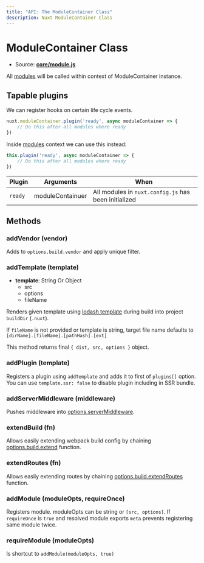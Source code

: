 ```yaml
---
title: "API: The ModuleContainer Class"
description: Nuxt ModuleContainer Class
---
```


# ModuleContainer Class

- Source: **[core/module.js](https://github.com/nuxt/nuxt.js/blob/dev/lib/core/module.js)**

All [modules](/guide/modules) will be called within context of ModuleContainer instance.

## Tapable plugins

We can register hooks on certain life cycle events.

```js
nuxt.moduleContainer.plugin('ready', async moduleContainer => {
    // Do this after all modules where ready
})
```

Inside [modules](/guide/modules) context we can use this instead:

```js
this.plugin('ready', async moduleContainer => {
    // Do this after all modules where ready
})
```

Plugin               | Arguments                 | When
---------------------|---------------------------|--------------------------------------------------------------
`ready`              | moduleContainuer          | All modules in `nuxt.config.js` has been initialized


## Methods

### addVendor (vendor)
Adds to `options.build.vendor` and apply unique filter.

### addTemplate (template)
- **template**: String Or Object
    - src
    - options
    - fileName

Renders given template using [lodash template](https://lodash.com/docs/4.17.4#template) during build into project `buildDir` (`.nuxt`).

If `fileName` is not provided or template is string, target file name defaults to `[dirName].[fileName].[pathHash].[ext]`

This method returns final `{ dist, src, options }` object.

### addPlugin (template)

Registers a plugin using `addTemplate` and adds it to first of `plugins[]` option.
You can use `template.ssr: false` to disable plugin including in SSR bundle.

### addServerMiddleware (middleware)

Pushes middleware into [options.serverMiddleware](/api/configuration-servermiddleware). 

### extendBuild (fn)

Allows easily extending webpack build config by chaining [options.build.extend](/api/configuration-build#extend) function.

### extendRoutes (fn)

Allows easily extending routes by chaining [options.build.extendRoutes](/api/configuration-router#extendroutes) function.

### addModule (moduleOpts, requireOnce) 

Registers module. moduleOpts can be string or `[src, options]`.
If `requireOnce` is `true` and resolved module exports `meta` prevents registering same module twice.

### requireModule (moduleOpts)

Is shortcut to `addModule(moduleOpts, true)`
